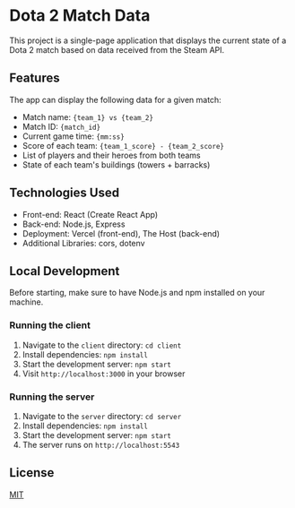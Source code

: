 # Dota 2 Match Data

This project is a single-page application that displays the current state of a Dota 2 match based on data received from the Steam API.

## Features

The app can display the following data for a given match:

- Match name: `{team_1} vs {team_2}`
- Match ID: `{match_id}`
- Current game time: `{mm:ss}`
- Score of each team: `{team_1_score} - {team_2_score}`
- List of players and their heroes from both teams
- State of each team's buildings (towers + barracks)

## Technologies Used

- Front-end: React (Create React App)
- Back-end: Node.js, Express
- Deployment: Vercel (front-end), The Host (back-end)
- Additional Libraries: cors, dotenv

## Local Development

Before starting, make sure to have Node.js and npm installed on your machine.

### Running the client

1. Navigate to the `client` directory: `cd client`
2. Install dependencies: `npm install`
3. Start the development server: `npm start`
4. Visit `http://localhost:3000` in your browser

### Running the server

1. Navigate to the `server` directory: `cd server`
2. Install dependencies: `npm install`
3. Start the development server: `npm start`
4. The server runs on `http://localhost:5543`

## License

[MIT](link-to-license)
